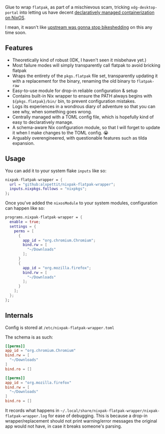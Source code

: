 Glue to wrap `flatpak`, as part of a mischievous scam, tricking `xdg-desktop-portal` into letting us have decent [declaratively managed containerization on NixOS](https://github.com/nixpak/nixpak/).

I mean, it wasn't like [upstream was gonna stop bikeshedding](https://github.com/flatpak/xdg-desktop-portal/pull/741) on this any time soon.

## Features 

- Theoretically kind of robust (IDK, I haven't seen it misbehave yet.)
- Most failure modes will simply transparently call flatpak to avoid bricking flatpak
- Wraps the entirety of the `pkgs.flatpak` file set, transparently updating it with a replacement for the binary, renaming the old binary to `flatpak-raw`
- Easy-to-use module for drop-in reliable configuration & setup
- Contains built-in Nix wrapper to ensure the PATH always begins with `${pkgs.flatpak}/bin/` bin, to prevent configuration mistakes.
- Logs its experiences in a wondrous diary of adventure so that you can see why, when something goes wrong.
- Centrally managed with a TOML config file, which is hopefully kind of easy to declaratively manage.
- A schema-aware Nix configuration module, so that I will forget to update it when I make changes to the TOML config. :sob:
- Arguably overengineered, with questionable features such as tilda expansion.


## Usage

You can add it to your system flake `inputs` like so:

```nix
nixpak-flatpak-wrapper = {
  url = "github:alxpettit/nixpak-flatpak-wrapper";
  inputs.nixpkgs.follows = "nixpkgs";
};
```

Once you've added the `nixosModule` to your system modules, configuration can happen like so:
```nix
programs.nixpak-flatpak-wrapper = {
  enable = true;
  settings = {
    perms = [
      {
        app_id = "org.chromium.Chromium";
        bind.rw = [
          "~/Downloads"
        ];
      }
      {
        app_id = "org.mozilla.firefox";
        bind.rw = [
          "~/Downloads"
        ];
      }
    ];
  };
};
```

## Internals

Config is stored at `/etc/nixpak-flatpak-wrapper.toml`

The schema is as such:

```toml
[[perms]]
app_id = "org.chromium.Chromium"
bind.rw = [
  "~/Downloads"
]
bind.ro = []

[[perms]]
app_id = "org.mozilla.firefox"
bind.rw = [
  "~/Downloads"
]
bind.ro = []
```

It records what happens in `~/.local/share/nixpak-flatpak-wrapper/nixpak-flatpak-wrapper.log` for ease of debugging. This is because a drop-in wrapper/replacement should not print warning/error messages the original app would not have, in case it breaks someone's parsing.
